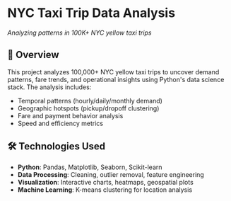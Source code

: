 # NYC Taxi Trip Data Analysis

  
*Analyzing patterns in 100K+ NYC yellow taxi trips*

## 📌 Overview
This project analyzes 100,000+ NYC yellow taxi trips to uncover demand patterns, fare trends, and operational insights using Python's data science stack. The analysis includes:
- Temporal patterns (hourly/daily/monthly demand)
- Geographic hotspots (pickup/dropoff clustering)
- Fare and payment behavior analysis
- Speed and efficiency metrics

## 🛠️ Technologies Used
- **Python**: Pandas, Matplotlib, Seaborn, Scikit-learn
- **Data Processing**: Cleaning, outlier removal, feature engineering
- **Visualization**: Interactive charts, heatmaps, geospatial plots
- **Machine Learning**: K-means clustering for location analysis

